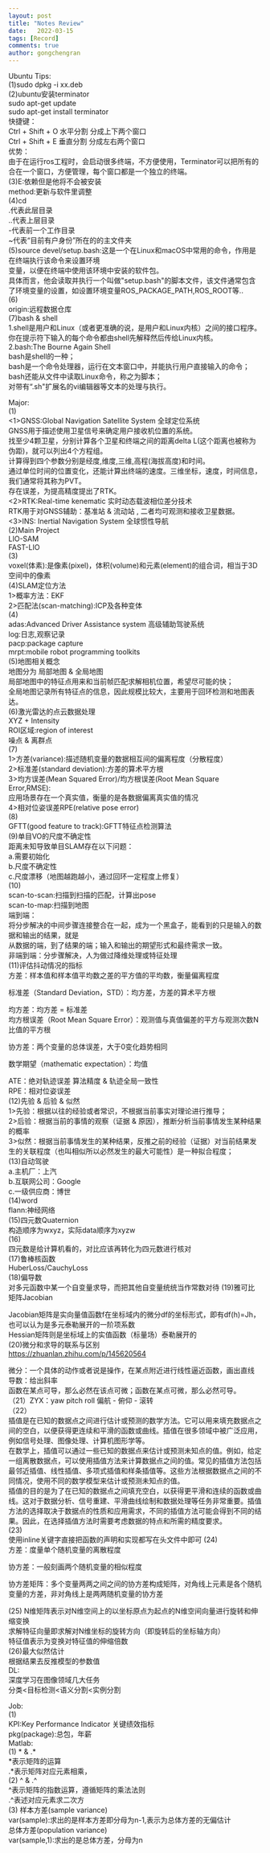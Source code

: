 ```yaml
---
layout: post
title: "Notes Review"
date:   2022-03-15
tags: [Record]
comments: true
author: gongchengran
---
```


Ubuntu Tips:  
(1)sudo dpkg -i xx.deb  
(2)ubuntu安装terminator  
sudo apt-get update  
sudo apt-get install terminator  
快捷键：  
Ctrl + Shift + O 水平分割 分成上下两个窗口  
Ctrl + Shift + E 垂直分割 分成左右两个窗口  
优势：  
由于在运行ros工程时，会启动很多终端，不方便使用，Terminator可以把所有的合在一个窗口，方便管理，每个窗口都是一个独立的终端。   
(3)E:依赖但是他将不会被安装  
method:更新与软件里调整   
(4)cd   
.代表此层目录  
..代表上层目录  
-代表前一个工作目录  
~代表“目前有户身份”所在的的主文件夹  
(5)source devel/setup.bash:这是一个在Linux和macOS中常用的命令，作用是在终端执行该命令来设置环境  
变量，以便在终端中使用该环境中安装的软件包。  
具体而言，他会读取并执行一个叫做"setup.bash"的脚本文件，该文件通常包含了环境变量的设置，如设置环境变量ROS_PACKAGE_PATH,ROS_ROOT等..   
(6)   
origin:远程数据仓库   
(7)bash & shell   
1.shell是用户和Linux（或者更准确的说，是用户和Linux内核）之间的接口程序。你在提示符下输入的每个命令都由shell先解释然后传给Linux内核。   
2.bash:The Bourne Again Shell   
bash是shell的一种；    
bash是一个命令处理器，运行在文本窗口中，并能执行用户直接输入的命令；   
bash还能从文件中读取Linux命令，称之为脚本；   
对带有“.sh"扩展名的vi编辑器等文本的处理与执行。   


Major:   
(1)    
<1>GNSS:Global Navigation Satellite System 全球定位系统   
GNSS用于描述使用卫星信号来确定用户接收机位置的系统。   
找至少4颗卫星，分别计算各个卫星和终端之间的距离delta L(这个距离也被称为伪距)，就可以列出4个方程组。    
计算得到四个参数分别是经度,维度,三维,高程(海拔高度)和时间。   
通过单位时间的位置变化，还能计算出终端的速度。三维坐标，速度，时间信息，我们通常将其称为PVT。    
存在误差，为提高精度提出了RTK。   
<2>RTK:Real-time kenematic 实时动态载波相位差分技术   
RTK用于对GNSS辅助：基准站 & 流动站 , 二者均可观测和接收卫星数据。   
<3>INS: Inertial Navigation System 全球惯性导航   
(2)Main Project   
LIO-SAM   
FAST-LIO   
(3)    
voxel(体素):是像素(pixel)，体积(volume)和元素(element)的组合词，相当于3D空间中的像素   
(4)SLAM定位方法   
1>概率方法：EKF   
2>匹配法(scan-matching):ICP及各种变体   
(4)   
adas:Advanced Driver Assistance system 高级辅助驾驶系统   
log:日志,观察记录   
pacp:package capture   
mrpt:mobile robot programming toolkits   
(5)地图相关概念    
地图分为 局部地图 & 全局地图   
局部地图中的特征点用来和当前帧匹配求解相机位置，希望尽可能的快；   
全局地图记录所有特征点的信息，因此规模比较大，主要用于回环检测和地图表达。   
(6)激光雷达的点云数据处理     
XYZ + Intensity   
ROI区域:region of interest   
噪点 & 离群点    
(7)   
1>方差(variance):描述随机变量的数据相互间的偏离程度（分散程度）   
2>标准差(standard deviation):方差的算术平方根    
3>均方误差(Mean Squared Error)/均方根误差(Root Mean Square Error,RMSE):   
应用场景存在一个真实值，衡量的是各数据偏离真实值的情况   
4>相对位姿误差RPE(relative pose error)   
(8)   
GFTT(good feature to track):GFTT特征点检测算法   
(9)单目VO的尺度不确定性   
距离未知导致单目SLAM存在以下问题：  
a.需要初始化  
b.尺度不确定性   
c.尺度漂移（地图越跑越小，通过回环一定程度上修复）    
(10)    
scan-to-scan:扫描到扫描的匹配，计算出pose   
scan-to-map:扫描到地图   
端到端：    
将分步解决的中间步骤连接整合在一起，成为一个黑盒子，能看到的只是输入的数据和输出的结果，就是  
从数据的端，到了结果的端；输入和输出的期望形式和最终需求一致。   
非端到端：分步骤解决，人为做过降维处理或特征处理   
(11)评估抖动情况的指标   
方差：样本值和样本值平均数之差的平方值的平均数，衡量偏离程度   

标准差（Standard Deviation，STD）：均方差，方差的算术平方根   

均方差：均方差 = 标准差   
均方根误差（Root Mean Square Error）：观测值与真值偏差的平方与观测次数N比值的平方根     

协方差：两个变量的总体误差，大于0变化趋势相同    

数学期望（mathematic expectation）：均值   

ATE：绝对轨迹误差 算法精度 & 轨迹全局一致性   
RPE：相对位姿误差   
(12)先验 & 后验 & 似然   
1>先验：根据以往的经验或者常识，不根据当前事实对理论进行推导；  
2>后验：根据当前的事情的观察（证据 & 原因），推断分析当前事情发生某种结果的概率   
3>似然：根据当前事情发生的某种结果，反推之前的经验（证据）对当前结果发生的关联程度（也叫相似所以必然发生的最大可能性）是一种拟合程度；   
(13)自动驾驶   
a.主机厂：上汽   
b.互联网公司：Google  
c.一级供应商：博世  
(14)word  
flann:神经网络  
(15)四元数Quaternion  
构造顺序为wxyz，实际data顺序为xyzw  
(16)   
四元数是给计算机看的，对比应该再转化为四元数进行核对   
(17)鲁棒核函数   
HuberLoss/CauchyLoss   
(18)偏导数   
对多元函数中某一个自变量求导，而把其他自变量统统当作常数对待
(19)雅可比矩阵Jacobian    

Jacobian矩阵是实向量值函数f在坐标域内的微分df的坐标形式，即有df(h)=Jh，也可以认为是多元泰勒展开的一阶项系数   
Hessian矩阵则是坐标域上的实值函数（标量场）泰勒展开的   
(20)微分和求导的联系与区别   
https://zhuanlan.zhihu.com/p/145620564   

微分：一个具体的动作或者说是操作，在某点附近进行线性逼近函数，画出直线   
导数：给出斜率    
函数在某点可导，那么必然在该点可微；函数在某点可微，那么必然可导。   
（21）ZYX：yaw pitch roll 偏航 - 俯仰 - 滚转    
（22）   
插值是在已知的数据点之间进行估计或预测的数学方法。它可以用来填充数据点之间的空白，以便获得更连续和平滑的函数或曲线。插值在很多领域中被广泛应用，例如信号处理、图像处理、计算机图形学等。     
在数学上，插值可以通过一些已知的数据点来估计或预测未知点的值。例如，给定一组离散数据点，可以使用插值方法来计算数据点之间的值。常见的插值方法包括最邻近插值、线性插值、多项式插值和样条插值等。这些方法根据数据点之间的不同情况，使用不同的数学模型来估计或预测未知点的值。   
插值的目的是为了在已知的数据点之间填充空白，以获得更平滑和连续的函数或曲线。这对于数据分析、信号重建、平滑曲线绘制和数据处理等任务非常重要。插值方法的选择取决于数据点的性质和应用需求，不同的插值方法可能会得到不同的结果。因此，在选择插值方法时需要考虑数据的特点和所需的精度要求。  
(23)   
使用inline关键字直接把函数的声明和实现都写在头文件中即可
(24)   
方差：度量单个随机变量的离散程度   
  
协方差：一般刻画两个随机变量的相似程度  

协方差矩阵：多个变量两两之间之间的协方差构成矩阵，对角线上元素是各个随机变量的方差，非对角线上是两两随机变量的协方差   

  
(25)
N维矩阵表示对N维空间上的以坐标原点为起点的N维空间向量进行旋转和伸缩变换   
求解特征向量即求解对N维坐标的旋转方向（即旋转后的坐标轴方向）   
特征值表示为变换对特征值的伸缩倍数  
(26)最大似然估计  
根据结果去反推模型的参数值  
DL:   
深度学习在图像领域几大任务   
分类<目标检测<语义分割<实例分割   


Job:   
(1)   
KPI:Key Performance Indicator 关键绩效指标  
pkg(package):总包，年薪  
Matlab:   
(1) * & .*   
*表示矩阵的运算  
.*表示矩阵对应元素相乘，   
(2) ^ & .^   
^表示矩阵的指数运算，遵循矩阵的乘法法则   
.^表述对应元素求二次方   
(3)
样本方差(sample variance)    
var(sample):求出的是样本方差即分母为n-1,表示为总体方差的无偏估计  
总体方差(population variance)   
var(sample,1):求出的是总体方差，分母为n       








    





























